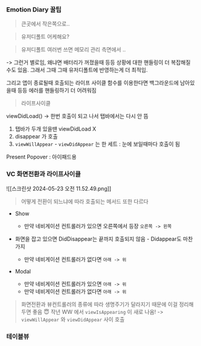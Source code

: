 
### Emotion Diary  꿀팁

> 큰곳에서 작은쪽으로..

> 

> 유저디폴트 어케해요?

> 유저디폴트 여러번 쓰면 메모리 관리 측면에서 ..

-> 그런거 별로임, 왜냐면 배터리가 꺼졌을때 등등 상황에 대한 핸들링이 더 복잡해질 수도 있음. 그래서 그때 그때 유저디폴트에 반영하는게 더 최적임. 

그리고 앱이 종료될때 호출되는 라이프 사이클 함수를 이용한다면 백그라운드에 남아있을때  등등 에러를 핸들링하기 더 어려워짐

> 라이프사이클

viewDidLoad() -> 한번 호출이 되고 나서 탭바에서는 다시 안 뜸
1. 탭바가 두개 있을땐 viewDidLoad X 
2. disappear 가 호출 
3. `viewWillAppear` - `viewDidAppear` 는 한 세트 : 눈에 보일때마다 호출이 됨  


Present Popover : 아이패드용


### VC 화면전환과 라이프사이클
![[스크린샷 2024-05-23 오전 11.52.49.png]]
> 어떻게 전환이 되느냐에 따라 호출되는 메서드 또한 다르다
- Show
	- 만약 네비게이션 컨트롤러가 있으면 오른쪽에서 등장 `오른쪽 -> 왼쪽`
- 화면을 잡고 있으면 DidDisappear는 끝까지 호출되지 않음
		- Didappear도 마찬가지

	- 만약 네비게이션 컨트롤러가 없다면 `아래 -> 위`
- Modal 
	- 만약 네비게이션 컨트롤러가 있으면 `아래 -> 위`
	- 만약 네비게이션 컨트롤러가 없다면 `아래 -> 위`

> 화면전환과 뷰컨트롤러의 종류에 따라 생명주기가 달라지기 때문에 이걸 정리해두면 좋음
> 😇 작년 WW 에서 `viewIsAppearing` 이 새로 나옴!  -> `viewWillAppear` 와 `viewDidAppear` 사이 호출 


### 테이블뷰

